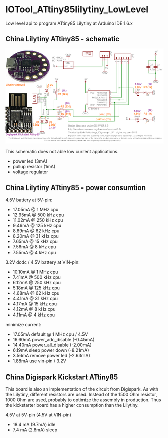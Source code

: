 # IOTool_ATtiny85lilytiny_LowLevel
Low level api to program ATtiny85 Lilytiny at Arduino IDE 1.6.x

## China Lilytiny ATtiny85 - schematic 

![schematics](digispark_lilytiny_china.png)

This schematic does not able low current applications.

* power led (3mA)
* pullup resistor (1mA)
* voltage regulator

## China Lilytiny ATtiny85 - power consumtion

4.5V battery at 5V-pin:

* 17.05mA @ 1 MHz cpu
* 12.95mA @ 500 kHz cpu
* 11.02mA @ 250 kHz cpu
* 9.46mA @ 125 kHz cpu
* 8.69mA @ 62 kHz cpu
* 8.20mA @ 31 kHz cpu
* 7.65mA @ 15 kHz cpu
* 7.56mA @ 8 kHz cpu
* 7.55mA @ 4 kHz cpu

3.2V dcdc / 4.5V battery at VIN-pin:

* 10.10mA @ 1 MHz cpu
* 7.41mA @ 500 kHz cpu
* 6.12mA @ 250 kHz cpu
* 5.18mA @ 125 kHz cpu
* 4.68mA @ 62 kHz cpu
* 4.41mA @ 31 kHz cpu
* 4.17mA @ 15 kHz cpu
* 4.12mA @ 8 kHz cpu
* 4.11mA @ 4 kHz cpu

minimize current:

* 17.05mA default @ 1 MHz cpu / 4.5V
* 16.60mA power_adc_disable (-0.45mA)
* 14.40mA power_all_disable (-2.00mA)
* 6.19mA sleep power down (-8.21mA) 
* 3.56mA remove power led (-2.63mA)
* 1.88mA use vin-pin / 3.2V

## China Digispark Kickstart ATtiny85

This board is also an implementation of the circuit from Digispark. As with the Lilytiny, different resistors are used. Instead of the 1500 Ohm resistor, 1000 Ohm are used, probably to optimize the assembly in production. Thus the kickstarter board has a higher consumption than the Lilytiny.  

4.5V at 5V-pin (4.5V at VIN-pin)

* 18.4 mA (9.7mA) idle 
* 7.4 mA (2.8mA) sleep
